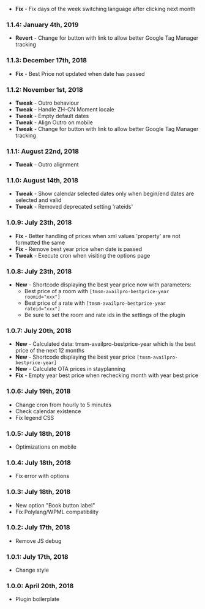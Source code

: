 * **Fix** - Fix days of the week switching language after clicking next month

### 1.1.4: January 4th, 2019
* **Revert** - Change for button with link to allow better Google Tag Manager tracking

### 1.1.3: December 17th, 2018
* **Fix** - Best Price not updated when date has passed

### 1.1.2: November 1st, 2018
* **Tweak** - Outro behaviour
* **Tweak** - Handle ZH-CN Moment locale
* **Tweak** - Empty default dates
* **Tweak** - Align Outro on mobile
* **Tweak** - Change for button with link to allow better Google Tag Manager tracking

### 1.1.1: August 22nd, 2018
* **Tweak** - Outro alignment

### 1.1.0: August 14th, 2018
* **Tweak** - Show calendar selected dates only when begin/end dates are selected and valid
* **Tweak** - Removed deprecated setting 'rateids'

### 1.0.9: July 23th, 2018
* **Fix** - Better handling of prices when xml values 'property' are not formatted the same
* **Fix** - Remove best year price when date is passed
* **Tweak** - Execute cron when visiting the options page

### 1.0.8: July 23th, 2018
* **New** - Shortcode displaying the best year price now with parameters:
    * Best price of a room with `[tmsm-availpro-bestprice-year roomid="xxx"]`
    * Best price of a rate with `[tmsm-availpro-bestprice-year rateid="xxx"]`
    * Be sure to set the room and rate ids in the settings of the plugin

### 1.0.7: July 20th, 2018
* **New** - Calculated data: tmsm-availpro-bestprice-year which is the best price of the next 12 months
* **New** - Shortcode displaying the best year price `[tmsm-availpro-bestprice-year]`
* **New** - Calculate OTA prices in stayplanning
* **Fix** - Empty year best price when rechecking month with year best price

### 1.0.6: July 19th, 2018
* Change cron from hourly to 5 minutes
* Check calendar existence
* Fix legend CSS

### 1.0.5: July 18th, 2018
* Optimizations on mobile

### 1.0.4: July 18th, 2018
* Fix error with options

### 1.0.3: July 18th, 2018
* New option "Book button label"
* Fix Polylang/WPML compatibility

### 1.0.2: July 17th, 2018
* Remove JS debug

### 1.0.1: July 17th, 2018
* Change style

### 1.0.0: April 20th, 2018
* Plugin boilerplate
